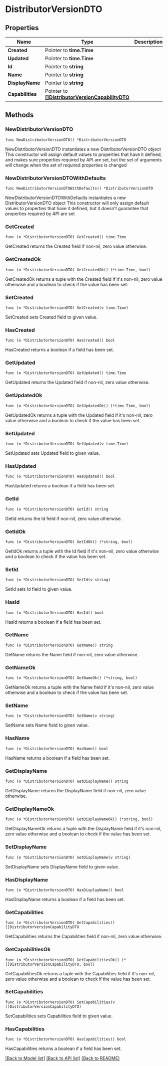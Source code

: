 # DistributorVersionDTO

## Properties

Name | Type | Description | Notes
------------ | ------------- | ------------- | -------------
**Created** | Pointer to **time.Time** |  | [optional] 
**Updated** | Pointer to **time.Time** |  | [optional] 
**Id** | Pointer to **string** |  | [optional] 
**Name** | Pointer to **string** |  | [optional] 
**DisplayName** | Pointer to **string** |  | [optional] 
**Capabilities** | Pointer to [**[]DistributorVersionCapabilityDTO**](DistributorVersionCapabilityDTO.md) |  | [optional] 

## Methods

### NewDistributorVersionDTO

`func NewDistributorVersionDTO() *DistributorVersionDTO`

NewDistributorVersionDTO instantiates a new DistributorVersionDTO object
This constructor will assign default values to properties that have it defined,
and makes sure properties required by API are set, but the set of arguments
will change when the set of required properties is changed

### NewDistributorVersionDTOWithDefaults

`func NewDistributorVersionDTOWithDefaults() *DistributorVersionDTO`

NewDistributorVersionDTOWithDefaults instantiates a new DistributorVersionDTO object
This constructor will only assign default values to properties that have it defined,
but it doesn't guarantee that properties required by API are set

### GetCreated

`func (o *DistributorVersionDTO) GetCreated() time.Time`

GetCreated returns the Created field if non-nil, zero value otherwise.

### GetCreatedOk

`func (o *DistributorVersionDTO) GetCreatedOk() (*time.Time, bool)`

GetCreatedOk returns a tuple with the Created field if it's non-nil, zero value otherwise
and a boolean to check if the value has been set.

### SetCreated

`func (o *DistributorVersionDTO) SetCreated(v time.Time)`

SetCreated sets Created field to given value.

### HasCreated

`func (o *DistributorVersionDTO) HasCreated() bool`

HasCreated returns a boolean if a field has been set.

### GetUpdated

`func (o *DistributorVersionDTO) GetUpdated() time.Time`

GetUpdated returns the Updated field if non-nil, zero value otherwise.

### GetUpdatedOk

`func (o *DistributorVersionDTO) GetUpdatedOk() (*time.Time, bool)`

GetUpdatedOk returns a tuple with the Updated field if it's non-nil, zero value otherwise
and a boolean to check if the value has been set.

### SetUpdated

`func (o *DistributorVersionDTO) SetUpdated(v time.Time)`

SetUpdated sets Updated field to given value.

### HasUpdated

`func (o *DistributorVersionDTO) HasUpdated() bool`

HasUpdated returns a boolean if a field has been set.

### GetId

`func (o *DistributorVersionDTO) GetId() string`

GetId returns the Id field if non-nil, zero value otherwise.

### GetIdOk

`func (o *DistributorVersionDTO) GetIdOk() (*string, bool)`

GetIdOk returns a tuple with the Id field if it's non-nil, zero value otherwise
and a boolean to check if the value has been set.

### SetId

`func (o *DistributorVersionDTO) SetId(v string)`

SetId sets Id field to given value.

### HasId

`func (o *DistributorVersionDTO) HasId() bool`

HasId returns a boolean if a field has been set.

### GetName

`func (o *DistributorVersionDTO) GetName() string`

GetName returns the Name field if non-nil, zero value otherwise.

### GetNameOk

`func (o *DistributorVersionDTO) GetNameOk() (*string, bool)`

GetNameOk returns a tuple with the Name field if it's non-nil, zero value otherwise
and a boolean to check if the value has been set.

### SetName

`func (o *DistributorVersionDTO) SetName(v string)`

SetName sets Name field to given value.

### HasName

`func (o *DistributorVersionDTO) HasName() bool`

HasName returns a boolean if a field has been set.

### GetDisplayName

`func (o *DistributorVersionDTO) GetDisplayName() string`

GetDisplayName returns the DisplayName field if non-nil, zero value otherwise.

### GetDisplayNameOk

`func (o *DistributorVersionDTO) GetDisplayNameOk() (*string, bool)`

GetDisplayNameOk returns a tuple with the DisplayName field if it's non-nil, zero value otherwise
and a boolean to check if the value has been set.

### SetDisplayName

`func (o *DistributorVersionDTO) SetDisplayName(v string)`

SetDisplayName sets DisplayName field to given value.

### HasDisplayName

`func (o *DistributorVersionDTO) HasDisplayName() bool`

HasDisplayName returns a boolean if a field has been set.

### GetCapabilities

`func (o *DistributorVersionDTO) GetCapabilities() []DistributorVersionCapabilityDTO`

GetCapabilities returns the Capabilities field if non-nil, zero value otherwise.

### GetCapabilitiesOk

`func (o *DistributorVersionDTO) GetCapabilitiesOk() (*[]DistributorVersionCapabilityDTO, bool)`

GetCapabilitiesOk returns a tuple with the Capabilities field if it's non-nil, zero value otherwise
and a boolean to check if the value has been set.

### SetCapabilities

`func (o *DistributorVersionDTO) SetCapabilities(v []DistributorVersionCapabilityDTO)`

SetCapabilities sets Capabilities field to given value.

### HasCapabilities

`func (o *DistributorVersionDTO) HasCapabilities() bool`

HasCapabilities returns a boolean if a field has been set.


[[Back to Model list]](../README.md#documentation-for-models) [[Back to API list]](../README.md#documentation-for-api-endpoints) [[Back to README]](../README.md)


